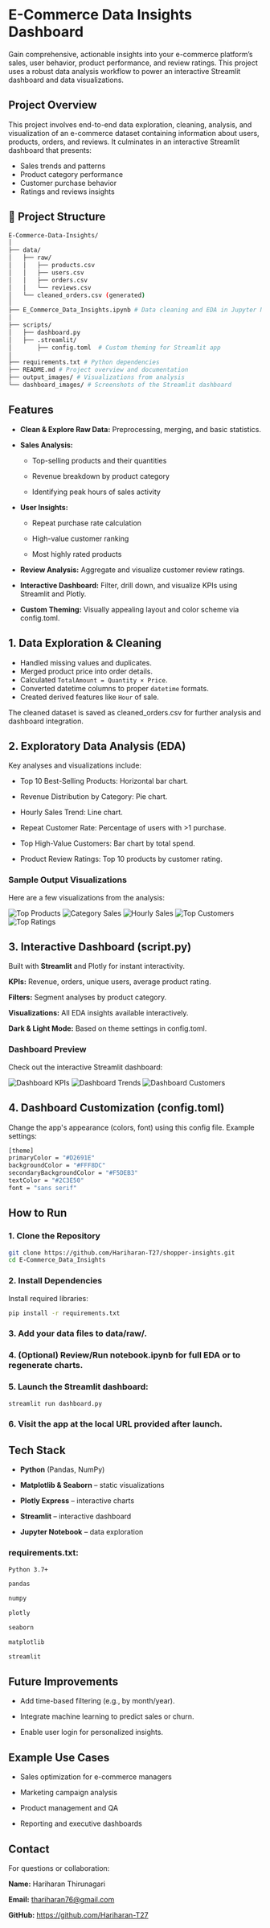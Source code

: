 
# E-Commerce Data Insights Dashboard

  Gain comprehensive, actionable insights into your e-commerce platform’s sales, user behavior, product performance, and review ratings. This project uses a robust data analysis workflow to power an interactive Streamlit dashboard and data visualizations.

## Project Overview


This project involves end-to-end data exploration, cleaning, analysis, and visualization of an e-commerce dataset containing information about users, products, orders, and reviews. It culminates in an interactive Streamlit dashboard that presents:

- Sales trends and patterns
- Product category performance
- Customer purchase behavior
- Ratings and reviews insights

## 📂 Project Structure
``` bash
E-Commerce-Data-Insights/
│
├── data/
│   ├── raw/
│   │   ├── products.csv
│   │   ├── users.csv
│   │   ├── orders.csv
│   │   └── reviews.csv
│   └── cleaned_orders.csv (generated)
│
├── E_Commerce_Data_Insights.ipynb # Data cleaning and EDA in Jupyter Notebook
│
├── scripts/
│   ├── dashboard.py
│   ├── .streamlit/
│       ├── config.toml  # Custom theming for Streamlit app
│
├── requirements.txt # Python dependencies
├── README.md # Project overview and documentation
├── output_images/ # Visualizations from analysis
└── dashboard_images/ # Screenshots of the Streamlit dashboard
```

## Features

- **Clean & Explore Raw Data:** Preprocessing, merging, and basic statistics.

- **Sales Analysis:**
  -  Top-selling products and their quantities

  - Revenue breakdown by product category

  - Identifying peak hours of sales activity

- **User Insights:**
  - Repeat purchase rate calculation

  - High-value customer ranking

  - Most highly rated products
- **Review Analysis:** Aggregate and visualize customer review ratings.

- **Interactive Dashboard:** Filter, drill down, and visualize KPIs using Streamlit and Plotly.

- **Custom Theming:** Visually appealing layout and color scheme via config.toml.

## 1. Data Exploration & Cleaning

- Handled missing values and duplicates.
- Merged product price into order details.
- Calculated `TotalAmount = Quantity × Price`.
- Converted datetime columns to proper `datetime` formats.
- Created derived features like `Hour` of sale.

The cleaned dataset is saved as cleaned_orders.csv for further analysis and dashboard integration.

## 2. Exploratory Data Analysis (EDA)

Key analyses and visualizations include:

- Top 10 Best-Selling Products: Horizontal bar chart.

- Revenue Distribution by Category: Pie chart.

- Hourly Sales Trend: Line chart.

- Repeat Customer Rate: Percentage of users with >1 purchase.

- Top High-Value Customers: Bar chart by total spend.

- Product Review Ratings: Top 10 products by customer rating.

### Sample Output Visualizations
Here are a few visualizations from the analysis:

![Top Products](https://github.com/Hariharan-T27/shopper-insights/blob/main/E-Commerce%20Data%20Insights/output%20images/Top%20Products.png?raw=true)
![Category Sales](output_images/category_sales.png)
![Hourly Sales](output_images/hourly_sales.png)
![Top Customers](output_images/top_customers.png)
![Top Ratings](output_images/top_ratings.png)

## 3. Interactive Dashboard (script.py)

Built with **Streamlit** and Plotly for instant interactivity.

**KPIs:** Revenue, orders, unique users, average product rating.

**Filters:** Segment analyses by product category.

**Visualizations:** All EDA insights available interactively.

**Dark & Light Mode:** Based on theme settings in config.toml.

### Dashboard Preview

Check out the interactive Streamlit dashboard:

![Dashboard KPIs](dashboard_images/dashboard_kpis.png)
![Dashboard Trends](dashboard_images/dashboard_trends.png)
![Dashboard Customers](dashboard_images/dashboard_customers.png)

##  4. Dashboard Customization (config.toml)
Change the app's appearance (colors, font) using this config file. Example settings:
```bash
[theme]
primaryColor = "#D2691E"
backgroundColor = "#FFF8DC"
secondaryBackgroundColor = "#F5DEB3"
textColor = "#2C3E50"
font = "sans serif"
```

## How to Run

### 1. Clone the Repository
```bash
git clone https://github.com/Hariharan-T27/shopper-insights.git
cd E-Commerce_Data_Insights
```

### 2. Install Dependencies
Install required libraries:
```bash
pip install -r requirements.txt
```
### 3. Add your data files to data/raw/.
### 4. (Optional) Review/Run notebook.ipynb for full EDA or to regenerate charts.

### 5. Launch the Streamlit dashboard:
```bash
streamlit run dashboard.py
```
### 6. Visit the app at the local URL provided after launch.

## Tech Stack
- **Python** (Pandas, NumPy)

- **Matplotlib & Seaborn** – static visualizations

- **Plotly Express** – interactive charts

- **Streamlit** – interactive dashboard

- **Jupyter Notebook** – data exploration

### requirements.txt:
```bash
Python 3.7+

pandas

numpy

plotly

seaborn

matplotlib

streamlit
```
## Future Improvements
- Add time-based filtering (e.g., by month/year).

- Integrate machine learning to predict sales or churn.

- Enable user login for personalized insights.

## Example Use Cases
- Sales optimization for e-commerce managers

- Marketing campaign analysis

- Product management and QA

- Reporting and executive dashboards

## Contact

For questions or collaboration:

**Name:** Hariharan Thirunagari

**Email:** thariharan76@gmail.com

**GitHub:** https://github.com/Hariharan-T27
